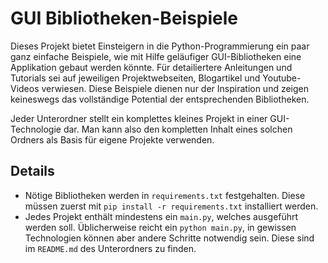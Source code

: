 # GUI Bibliotheken-Beispiele

Dieses Projekt bietet Einsteigern in die Python-Programmierung ein paar ganz
einfache Beispiele, wie mit Hilfe geläufiger GUI-Bibliotheken eine Applikation
gebaut werden könnte. Für detailiertere Anleitungen und Tutorials sei auf
jeweiligen Projektwebseiten, Blogartikel und Youtube-Videos verwiesen. Diese
Beispiele dienen nur der Inspiration und zeigen keineswegs das vollständige
Potential der entsprechenden Bibliotheken.

Jeder Unterordner stellt ein komplettes kleines Projekt in einer
GUI-Technologie dar. Man kann also den kompletten Inhalt eines solchen Ordners
als Basis für eigene Projekte verwenden.

## Details

 * Nötige Bibliotheken werden in `requirements.txt` festgehalten. Diese müssen
   zuerst mit `pip install -r requirements.txt` installiert werden.
 * Jedes Projekt enthält mindestens ein `main.py`, welches ausgeführt werden
   soll. Üblicherweise reicht ein `python main.py`, in gewissen Technologien
   können aber andere Schritte notwendig sein. Diese sind im `README.md` des
   Unterordners zu finden.

